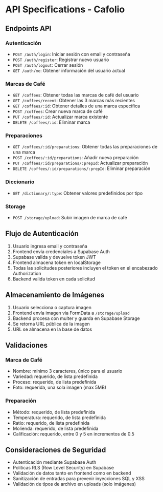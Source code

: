 # API Specifications - Cafolio

## Endpoints API

### Autenticación
- `POST /auth/login`: Iniciar sesión con email y contraseña
- `POST /auth/register`: Registrar nuevo usuario
- `POST /auth/logout`: Cerrar sesión
- `GET /auth/me`: Obtener información del usuario actual

### Marcas de Café
- `GET /coffees`: Obtener todas las marcas de café del usuario
- `GET /coffees/recent`: Obtener las 3 marcas más recientes
- `GET /coffees/:id`: Obtener detalles de una marca específica
- `POST /coffees`: Crear nueva marca de café
- `PUT /coffees/:id`: Actualizar marca existente
- `DELETE /coffees/:id`: Eliminar marca

### Preparaciones
- `GET /coffees/:id/preparations`: Obtener todas las preparaciones de una marca
- `POST /coffees/:id/preparations`: Añadir nueva preparación
- `PUT /coffees/:id/preparations/:prepId`: Actualizar preparación
- `DELETE /coffees/:id/preparations/:prepId`: Eliminar preparación

### Diccionario
- `GET /dictionary/:type`: Obtener valores predefinidos por tipo

### Storage
- `POST /storage/upload`: Subir imagen de marca de café

## Flujo de Autenticación
1. Usuario ingresa email y contraseña
2. Frontend envía credenciales a Supabase Auth
3. Supabase valida y devuelve token JWT
4. Frontend almacena token en localStorage
5. Todas las solicitudes posteriores incluyen el token en el encabezado Authorization
6. Backend valida token en cada solicitud

## Almacenamiento de Imágenes
1. Usuario selecciona o captura imagen
2. Frontend envía imagen via FormData a `/storage/upload`
3. Backend procesa con multer y guarda en Supabase Storage
4. Se retorna URL pública de la imagen
5. URL se almacena en la base de datos

## Validaciones

### Marca de Café
- Nombre: mínimo 3 caracteres, único para el usuario
- Variedad: requerido, de lista predefinida
- Proceso: requerido, de lista predefinida
- Foto: requerida, una sola imagen (max 5MB)

### Preparación
- Método: requerido, de lista predefinida
- Temperatura: requerido, de lista predefinida
- Ratio: requerido, de lista predefinida
- Molienda: requerido, de lista predefinida
- Calificación: requerido, entre 0 y 5 en incrementos de 0.5

## Consideraciones de Seguridad
- Autenticación mediante Supabase Auth
- Políticas RLS (Row Level Security) en Supabase
- Validación de datos tanto en frontend como en backend
- Sanitización de entradas para prevenir inyecciones SQL y XSS
- Validación de tipos de archivo en uploads (solo imágenes)